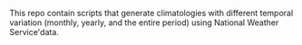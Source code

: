 This repo contain scripts that generate climatologies with different temporal variation (monthly, yearly, and the entire period) using National Weather Service'data.
